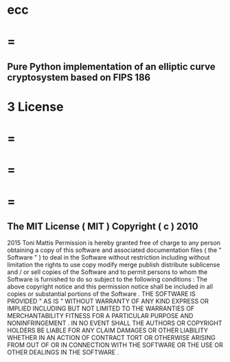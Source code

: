 ecc
=
=
=
Pure
Python
implementation
of
an
elliptic
curve
cryptosystem
based
on
FIPS
186
-
3
License
=
=
=
=
=
=
=
The
MIT
License
(
MIT
)
Copyright
(
c
)
2010
-
2015
Toni
Mattis
Permission
is
hereby
granted
free
of
charge
to
any
person
obtaining
a
copy
of
this
software
and
associated
documentation
files
(
the
"
Software
"
)
to
deal
in
the
Software
without
restriction
including
without
limitation
the
rights
to
use
copy
modify
merge
publish
distribute
sublicense
and
/
or
sell
copies
of
the
Software
and
to
permit
persons
to
whom
the
Software
is
furnished
to
do
so
subject
to
the
following
conditions
:
The
above
copyright
notice
and
this
permission
notice
shall
be
included
in
all
copies
or
substantial
portions
of
the
Software
.
THE
SOFTWARE
IS
PROVIDED
"
AS
IS
"
WITHOUT
WARRANTY
OF
ANY
KIND
EXPRESS
OR
IMPLIED
INCLUDING
BUT
NOT
LIMITED
TO
THE
WARRANTIES
OF
MERCHANTABILITY
FITNESS
FOR
A
PARTICULAR
PURPOSE
AND
NONINFRINGEMENT
.
IN
NO
EVENT
SHALL
THE
AUTHORS
OR
COPYRIGHT
HOLDERS
BE
LIABLE
FOR
ANY
CLAIM
DAMAGES
OR
OTHER
LIABILITY
WHETHER
IN
AN
ACTION
OF
CONTRACT
TORT
OR
OTHERWISE
ARISING
FROM
OUT
OF
OR
IN
CONNECTION
WITH
THE
SOFTWARE
OR
THE
USE
OR
OTHER
DEALINGS
IN
THE
SOFTWARE
.
